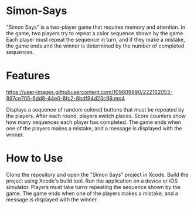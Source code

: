 # Simon-Says

"Simon Says" is a two-player game that requires memory and attention. 
In the game, two players try to repeat a color sequence shown by the game. 
Each player must repeat the sequence in turn, and if they make a mistake, 
the game ends and the winner is determined by the number of completed sequences.

# Features

https://user-images.githubusercontent.com/109609990/222162053-897ce705-6dd8-44e0-8fc2-8bdf94d23c99.mp4

Displays a sequence of random colored buttons that must be repeated by the players.
After each round, players switch places.
Score counters show how many sequences each player has completed.
The game ends when one of the players makes a mistake, and a message is displayed with the winner.

# How to Use
Clone the repository and open the "Simon Says" project in Xcode.
Build the project using Xcode's build tool.
Run the application on a device or iOS simulator.
Players must take turns repeating the sequence shown by the game.
The game ends when one of the players makes a mistake, and a message is displayed with the winner.


